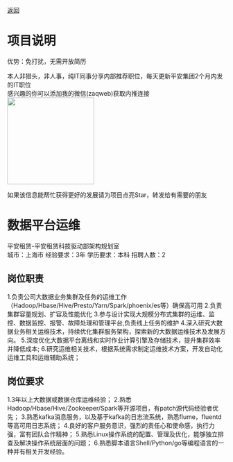 [返回](../)

# 项目说明

优势：免打扰，无需开放简历

本人非猎头，非人事，纯IT同事分享内部推荐职位，每天更新平安集团2个月内发的IT职位  
感兴趣的你可以添加我的微信(zaqweb)获取内推连接  
<img src="https://github.com/zaqweb/PA-IT-JOBS/blob/master/WechatICode.jpeg"  height="200" width="200">

如果该信息能帮忙获得更好的发展请为项目点亮Star，转发给有需要的朋友

# 数据平台运维
平安租赁-平安租赁科技驱动部架构规划室  
城市：上海市 经验要求：3年 学历要求：本科  招聘人数：2

## 岗位职责
1.负责公司大数据业务集群及任务的运维工作（Hadoop/Hbase/Hive/Presto/Yarn/Spark/phoenix/es等）确保高可用
2.负责集群容量规划、扩容及性能优化
3.参与设计实现大规模分布式集群的运维、监控、数据监控、报警、故障处理和管理平台,负责线上任务的维护
4.深入研究大数据业务相关运维技术，持续优化集群服务架构，探索新的大数据运维技术及发展方向。
5.深度优化大数据平台离线和实时作业计算引擎及存储技术，提升集群效率并降低成本;
6.研究运维相关技术，根据系统需求制定运维技术方案，开发自动化运维工具和运维辅助系统；

## 岗位要求
1.3年以上大数据或数据仓库运维经验；
2.熟悉Hadoop/Hbase/Hive/Zookeeper/Spark等开源项目，有patch源代码经验者优先；
3.熟悉kafka消息服务，以及基于kafka的日志流系统，熟悉flume，fluentd等高可用日志系统；
4.良好的客户服务意识，强烈的责任心和使命感，执行力强，富有团队合作精神；
5.熟悉Linux操作系统的配置、管理及优化，能够独立排查及解决操作系统层面的问题；
6.熟悉脚本语言Shell/Python/go等编程语言的一种并有相关开发经验。




